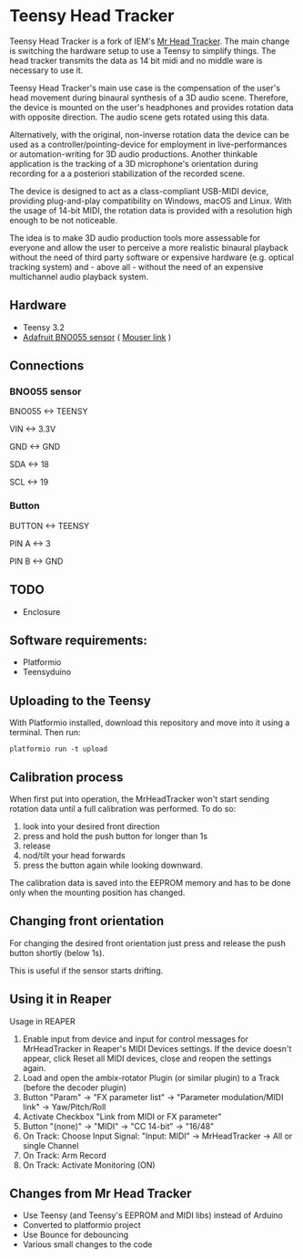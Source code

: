 # Teensy Head Tracker

Teensy Head Tracker is a fork of IEM's [Mr Head Tracker](https://git.iem.at/DIY/MrHeadTracker). The main change is switching the hardware setup to use a Teensy to simplify things. The head tracker transmits the data as 14 bit midi and no middle ware is necessary to use it.

Teensy Head Tracker's main use case is the compensation of the user's head movement during
binaural synthesis of a 3D audio scene. Therefore, the device is mounted on
the user's headphones and provides rotation data with opposite direction.
The audio scene gets rotated using this data.

Alternatively, with the original, non-inverse rotation data the device can
be used as a controller/pointing-device for employment in live-performances
or automation-writing for 3D audio productions. Another thinkable application
is the tracking of a 3D microphone's orientation during recording for a a
posteriori stabilization of the recorded scene.

The device is designed to act as a class-compliant USB-MIDI device,
providing plug-and-play compatibility on Windows, macOS and Linux.
With the usage of 14-bit MIDI, the rotation data is provided with a resolution
high enough to be not noticeable.

The idea is to make 3D audio production tools more assessable for everyone
and allow the user to perceive a more realistic binaural playback without the
need of third party software or expensive hardware (e.g. optical tracking
system) and - above all - without the need of an expensive multichannel
audio playback system.

## Hardware

- Teensy 3.2
- [Adafruit BNO055 sensor](https://www.adafruit.com/product/2472) ( [Mouser link](https://no.mouser.com/ProductDetail/Adafruit/2472?qs=N%2F3wi2MvZWDmk8dteqdybw%3D%3D) )

## Connections

### BNO055 sensor
BNO055 	<-> 	TEENSY 

VIN 	<-> 	3.3V

GND 	<-> 	GND

SDA 	<-> 	18

SCL 	<-> 	19

### Button
BUTTON 	<-> 	TEENSY

PIN A 	<-> 	3

PIN B 	<-> 	GND

## TODO

- Enclosure

## Software requirements:
- Platformio
- Teensyduino

## Uploading to the Teensy

With Platformio installed, download this repository and move into it using a terminal. Then run:
```
platformio run -t upload
```

## Calibration process

When first put into operation, the MrHeadTracker won't start sending rotation data until a full calibration was performed.
To do so:

1. look into your desired front direction
2. press and hold the push button for longer than 1s
3. release
4. nod/tilt your head forwards
5. press the button again while looking downward.

The calibration data is saved into the EEPROM memory and has to be done only when the mounting position has changed. 

## Changing front orientation
For changing the desired front orientation just press and release the push button shortly (below 1s). 

This is useful if the sensor starts drifting.

## Using it in Reaper
Usage in REAPER

1. Enable input from device and input for control messages  for MrHeadTracker in Reaper's MIDI Devices settings. If the device doesn't appear, click Reset all MIDI devices, close and reopen the settings again.
2. Load and open the ambix-rotator Plugin (or similar plugin) to a Track (before the decoder plugin)
3. Button "Param" -> "FX parameter list" -> "Parameter modulation/MIDI link" -> Yaw/Pitch/Roll
4. Activate Checkbox "Link from MIDI or FX parameter"
5. Button "(none)" -> "MIDI" -> "CC 14-bit" -> "16/48"
6. On Track: Choose Input Signal: "Input: MIDI" -> MrHeadTracker -> All or single Channel
7. On Track: Arm Record
8. On Track: Activate Monitoring (ON)

## Changes from Mr Head Tracker

- Use Teensy (and Teensy's EEPROM and MIDI libs) instead of Arduino
- Converted to platformio project
- Use Bounce for debouncing
- Various small changes to the code

